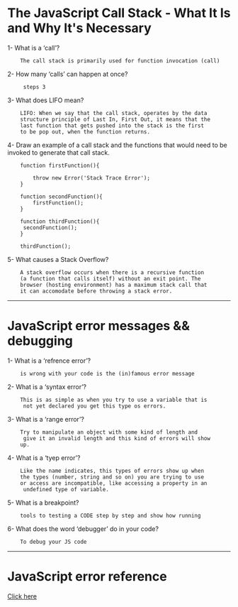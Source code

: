# The JavaScript Call Stack - What It Is and Why It's Necessary



1- What is a ‘call’?

        The call stack is primarily used for function invocation (call)

2- How many ‘calls’ can happen at once?

         steps 3
3- What does LIFO mean?

        LIFO: When we say that the call stack, operates by the data 
        structure principle of Last In, First Out, it means that the
        last function that gets pushed into the stack is the first
        to be pop out, when the function returns.



4- Draw an example of a call stack and the functions that would need to be invoked to generate that call stack.

        function firstFunction(){

            throw new Error('Stack Trace Error');
        }

        function secondFunction(){
            firstFunction();
        }

        function thirdFunction(){
         secondFunction();
        }

        thirdFunction();

5- What causes a Stack Overflow?

        A stack overflow occurs when there is a recursive function 
        (a function that calls itself) without an exit point. The 
        browser (hosting environment) has a maximum stack call that 
        it can accomodate before throwing a stack error.



***
# JavaScript error messages && debugging

1- What is a ‘refrence error’?

        is wrong with your code is the (in)famous error message 

2- What is a ‘syntax error’?

        This is as simple as when you try to use a variable that is
         not yet declared you get this type os errors.


3- What is a ‘range error’?

        Try to manipulate an object with some kind of length and
         give it an invalid length and this kind of errors will show 
        up.

4- What is a ‘tyep error’?

        Like the name indicates, this types of errors show up when 
        the types (number, string and so on) you are trying to use 
        or access are incompatible, like accessing a property in an
         undefined type of variable.


5- What is a breakpoint?

        tools to testing a CODE step by step and show how running


6- What does the word ‘debugger’ do in your code?

        To debug your JS code


***

# JavaScript error reference


[Click here](https://developer.mozilla.org/en-US/docs/Web/JavaScript/Reference/Errors)